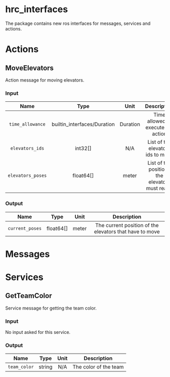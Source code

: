 # hrc_interfaces

The package contains new ros interfaces for messages, services and actions.

# Actions

## MoveElevators

Action message for moving elevators.

### Input

|       Name        |            Type             |   Unit   |                  Description                   |
|:-----------------:|:---------------------------:|:--------:|:----------------------------------------------:|
| `time_allowance`  | builtin_interfaces/Duration | Duration |       Time allowed to execute the action       |
|  `elevators_ids`  |           int32[]           |   N/A    |       List of the elevators ids to move        |
| `elevators_poses` |          float64[]          |  meter   | List of the positions the elevators must reach |

### Output

|      Name       |   Type    | Unit  |                       Description                       |
|:---------------:|:---------:|:-----:|:-------------------------------------------------------:|
| `current_poses` | float64[] | meter | The current position of the elevators that have to move |

# Messages

# Services

## GetTeamColor

Service message for getting the team color.

### Input

No input asked for this service.

### Output

|     Name     |  Type  | Unit |      Description      |
|:------------:|:------:|:----:|:---------------------:|
| `team_color` | string | N/A  | The color of the team |
